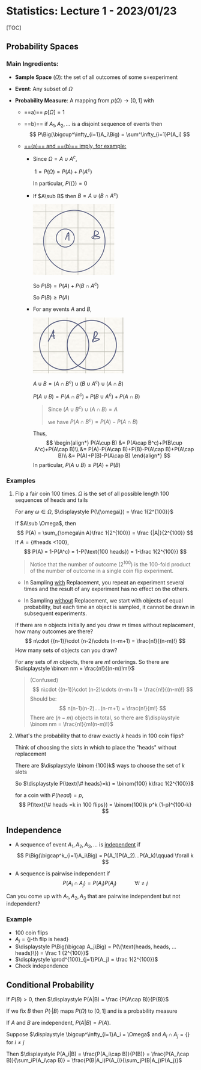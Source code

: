 # Statistics: Lecture 1 - 2023/01/23

[TOC]

## Probability Spaces

### Main Ingredients:

* **Sample Space** ($\Omega$): the set of all outcomes of some s=experiment

* **Event**: Any subset of $\Omega$

* **Probability Measure**: A mapping from $p(\Omega)\rightarrow [0,1]$ with 

    * ==a)==  $p[\Omega] = 1$

    * ==b)== if $A_1, A_2, ...$ is a disjoint sequence of events then
        $$
        P\Big(\bigcup^\infty_{i=1}A_i\Big) = \sum^\infty_{i=1}P(A_i)
        $$

    * <u>==(a)== and ==(b)== imply, for example:</u>

        * Since $\Omega = A\cup A^c$,

            ​          $1 = P(\Omega) = P(A)+P(A^c)$

            In particular, $P(\{\}) = 0$

        * If $A\sub B$ then $B = A\cup (B\cap A^c)$

            <img src="./image-20230130112638006.png" alt="image-20230130112638006" style="zoom:50%;" />

            So $P(B) = P(A)+P(B\cap A^c)$

            So $P(B)\ge P(A)$

        * For any events $A$ and $B$, 

            ![image-20230130113115623](./image-20230130113115623.png)

            $A \cup B = (A\cap B^c) \cup(B\cup A^c) \cup (A\cap B)$

            $P(A\cup B) = P(A\cap B^c)+P(B\cup A^c)+P(A\cap B)$

            > Since $(A\cup B^c) \cup (A\cap B) = A$
            >
            > we have $P(A\cap B^c) = P(A)-P(A\cap B)$

            Thus, 
            $$
            \begin{align*}
            P(A\cup B) &= P(A\cap B^c)+P(B\cup A^c)+P(A\cap B)\\
            &= P(A)-P(A\cap B)+P(B)-P(A\cap B)+P(A\cap B)\\
            &= P(A)+P(B)-P(A\cap B)
            \end{align*}
            $$
            In particular, $P(A\cup B)\le P(A)+P(B)$

### Examples

1. Flip a fair coin 100 times. $\Omega$ is the set of all possible length $100$ sequences of heads and tails

    For any $\omega\in \Omega$, $\displaystyle P(\{\omega\}) = \frac 1{2^{100}}$

    If $A\sub \Omega$,  then 
    $$
    P(A) = \sum_{\omega\in A}\frac 1{2^{100}} = \frac {|A|}{2^{100}}
    $$
    If $A = \{\text{\# heads <100}\}$, 
    $$
    P(A) = 1-P(A^c) = 1-P(\text{100 heads}) = 1-\frac 1{2^{100}}
    $$

    > Notice that the number of outcome $(2^{100})$ is the $100$-fold product of the number of outcome in a single coin flip experiment. 

    * In Sampling <u>with</u> Replacement, you repeat an experiment several times and the result of any experiment has no effect on the others.

    * In Sampling <u>without</u> Replacement, we start with objects of equal probability, but each time an object is sampled, it cannot be drawn in subsequent experiments. 

    If there are $n$ objects initially and you draw $m$ times without replacement, how many outcomes are there? 
    $$
    n\cdot {(n-1)}\cdot (n-2)\cdots (n-m+1) = \frac{n!}{(n-m)!}
    $$
    How many sets of objects can you draw?

    For any sets of $m$ objects, there are $m!$ orderings. So there are $\displaystyle \binom nm = \frac{n!}{(n-m)!m!}$

    > (Confused)
    > $$
    > n\cdot {(n-1)}\cdot (n-2)\cdots (n-m+1) = \frac{n!}{(n-m)!}
    > $$
    > Should be:
    > $$
    > n(n-1)(n-2)....(n-m+1) = \frac{n!}{m!}
    > $$
    > There are $(n-m)$ objects in total, so there are $\displaystyle \binom nm = \frac{n!}{m!(n-m)!}$

2. What's the probability that to draw exactly $k$ heads in $100$ coin flips?

    Think of choosing the slots in which to place the "heads" without replacement

    There are $\displaystyle \binom {100}k$ ways to choose the set of $k$ slots

    So $\displaystyle P(\text{\# heads}=k) = \binom{100} k\frac 1{2^{100}}$

    for a coin with $P(head) = p$,
    $$
    P(\text{\# heads =k in 100 flips}) = \binom{100}k p^k (1-p)^{100-k}
    $$



## Independence

* A sequence of event $A_1, A_2, A_3, ...$ is <u>independent</u> if 
    $$
    P\Big(\bigcap^k_{i=1}A_i\Big) = P(A_1)P(A_2)...P(A_k)\qquad \forall k
    $$

* A sequence is pairwise independent if
    $$
    P(A_i\cap A_j) = P(A_i)P(A_j) \qquad\quad \forall i\ne j
    $$
    

Can you come up with $A_1, A_2, A_3$ that are pairwise independent but not independent?



### Example

* 100 coin flips
* $A_j = \{\text{j-th flip is head}\}$
* $\displaystyle P\Big(\bigcap A_j\Big) = P(\{\text{heads, heads, ... heads}\}) = \frac 1 {2^{100}}$
* $\displaystyle \prod^{100}_{j=1}P(A_j) = \frac 1{2^{100}}$
* Check independence



## Conditional Probability

If $P(B)>0,$ then $\displaystyle P(A|B) = \frac {P(A\cap B)}{P(B)}$

If we fix $B$ then $P(\cdot|B)$ maps $P(\Omega)$ to $[0,1]$ and is a probability measure

If $A$ and $B$ are independent, $P(A|B) = P(A)$.

Suppose      $\displaystyle \bigcup^\infty_{i=1}A_i = \Omega$      and      $A_i\cap A_j = \{\} \text{ for }i\ne j$

Then $\displaystyle P(A_i|B) = \frac{P(A_i\cap B)}{P(B)} = \frac{P(A_i\cap B)}{\sum_iP(A_i\cap B)} = \frac{P(B|A_i)P(A_i)}{\sum_jP(B|A_j)P(A_j)}$



